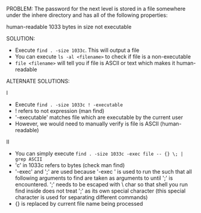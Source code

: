 PROBLEM: 
The password for the next level is stored in a file somewhere under the inhere directory and has all of the following properties:

human-readable
1033 bytes in size
not executable

SOLUTION: 

- Execute `find . -size 1033c`. This will output a file
- You can execute `ls -al <filename>` to check if file is a non-executable  
- `file <filename>` will tell you if file is ASCII or text which makes it human-readable 

ALTERNATE SOLUTIONS:

I 

- Execute `find . -size 1033c ! -executable`
- ! refers to not expression (man find)
- '-executable' matches file which are executable by the current user
- However, we would need to manually verify is file is ASCII (human-readable) 

II

- You can simply execute `find . -size 1033c -exec file -- {} \; | grep ASCII`
- 'c' in 1033c refers to bytes (check man find)
- '-exec' and '\;' are used because '-exec <command>' is used to run the <command> such that all following arguments to find are taken as arguments to <command> until ';' is encountered. ';' needs to be escaped with \ char so that shell you run find inside does not treat ';' as its own special character (this special character is used for separating different commands)
- {} is replaced by current file name being processed 
